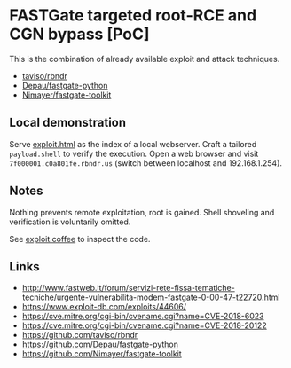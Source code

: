 # FASTGate targeted root-RCE and CGN bypass [PoC]

This is the combination of already available exploit and attack techniques.

- [taviso/rbndr](README_rbndr.md)
- [Depau/fastgate-python](README_python.md)
- [Nimayer/fastgate-toolkit](README_toolkit.md)

## Local demonstration

Serve [exploit.html](exploit.html) as the index of a local webserver.
Craft a tailored `payload.shell` to verify the execution.
Open a web browser and visit `7f000001.c0a801fe.rbndr.us`
(switch between localhost and 192.168.1.254).

## Notes

Nothing prevents remote exploitation, root is gained.
Shell shoveling and verification is voluntarily omitted.

See [exploit.coffee](exploit.coffee) to inspect the code.

## Links

- http://www.fastweb.it/forum/servizi-rete-fissa-tematiche-tecniche/urgente-vulnerabilita-modem-fastgate-0-00-47-t22720.html
- https://www.exploit-db.com/exploits/44606/
- https://cve.mitre.org/cgi-bin/cvename.cgi?name=CVE-2018-6023
- https://cve.mitre.org/cgi-bin/cvename.cgi?name=CVE-2018-20122
- https://github.com/taviso/rbndr
- https://github.com/Depau/fastgate-python
- https://github.com/Nimayer/fastgate-toolkit
